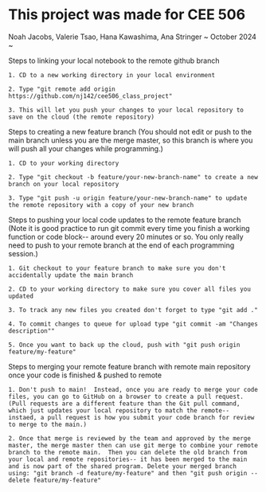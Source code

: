# This project was made for CEE 506
Noah Jacobs, Valerie Tsao, Hana Kawashima, Ana Stringer
~ October 2024 ~

Steps to linking your local notebook to the remote github branch

	1. CD to a new working directory in your local environment
 
	2. Type "git remote add origin https://github.com/nj142/cee506_class_project"

 	3. This will let you push your changes to your local repository to save on the cloud (the remote repository)


Steps to creating a new feature branch
(You should not edit or push to the main branch unless you are the merge master, so this branch is where you will push all your changes while programming.)

	1. CD to your working directory
 
	2. Type "git checkout -b feature/your-new-branch-name" to create a new branch on your local repository
 
	3. Type "git push -u origin feature/your-new-branch-name" to update the remote repository with a copy of your new branch
 
	
Steps to pushing your local code updates to the remote feature branch
(Note it is good practice to run git commit every time you finish a working function or code block-- around every 20 minutes or so.  You only really need to push to your remote branch at the end of each programming session.)

	1. Git checkout to your feature branch to make sure you don't accidentally update the main branch

	2. CD to your working directory to make sure you cover all files you updated
 
	3. To track any new files you created don't forget to type "git add ."
 
	4. To commit changes to queue for upload type "git commit -am "Changes description""
 
	5. Once you want to back up the cloud, push with "git push origin feature/my-feature" 


Steps to merging your remote feature branch with remote main repository once your code is finished & pushed to remote

	1. Don't push to main!  Instead, once you are ready to merge your code files, you can go to GitHub on a browser to create a pull request. (Pull requests are a different feature than the Git pull command, which just updates your local repository to match the remote-- instaed, a pull request is how you submit your code branch for review to merge to the main.)

	2. Once that merge is reviewed by the team and approved by the merge master, the merge master then can use git merge to combine your remote branch to the remote main.  Then you can delete the old branch from your local and remote repositories-- it has been merged to the main and is now part of the shared program. Delete your merged branch using: "git branch -d feature/my-feature" and then "git push origin --delete feature/my-feature"
